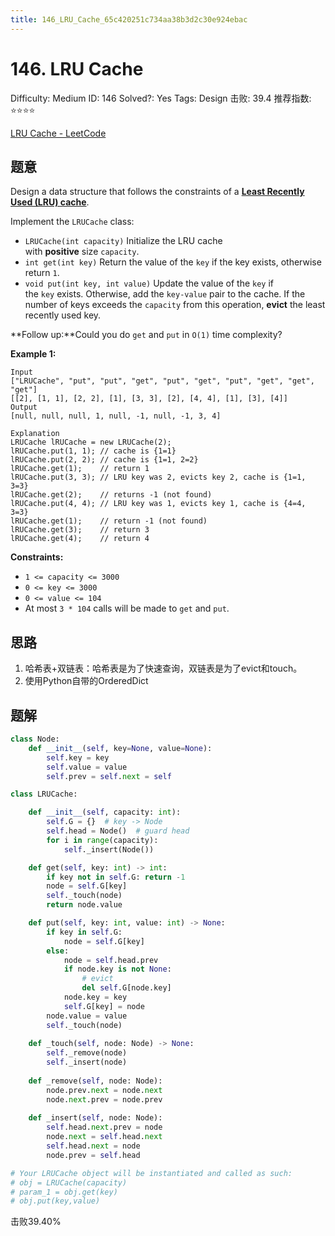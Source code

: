 ```yaml
---
title: 146_LRU_Cache_65c420251c734aa38b3d2c30e924ebac
---
```


# 146. LRU Cache

Difficulty: Medium
ID: 146
Solved?: Yes
Tags: Design
击败: 39.4
推荐指数: ⭐⭐⭐⭐

[LRU Cache - LeetCode](https://leetcode.com/problems/lru-cache/)

## 题意

Design a data structure that follows the constraints of a **[Least Recently Used (LRU) cache](https://en.wikipedia.org/wiki/Cache_replacement_policies#LRU)**.

Implement the `LRUCache` class:

- `LRUCache(int capacity)` Initialize the LRU cache with **positive** size `capacity`.
- `int get(int key)` Return the value of the `key` if the key exists, otherwise return `1`.
- `void put(int key, int value)` Update the value of the `key` if the `key` exists. Otherwise, add the `key-value` pair to the cache. If the number of keys exceeds the `capacity` from this operation, **evict** the least recently used key.

**Follow up:**Could you do `get` and `put` in `O(1)` time complexity?

**Example 1:**

```
Input
["LRUCache", "put", "put", "get", "put", "get", "put", "get", "get", "get"]
[[2], [1, 1], [2, 2], [1], [3, 3], [2], [4, 4], [1], [3], [4]]
Output
[null, null, null, 1, null, -1, null, -1, 3, 4]

Explanation
LRUCache lRUCache = new LRUCache(2);
lRUCache.put(1, 1); // cache is {1=1}
lRUCache.put(2, 2); // cache is {1=1, 2=2}
lRUCache.get(1);    // return 1
lRUCache.put(3, 3); // LRU key was 2, evicts key 2, cache is {1=1, 3=3}
lRUCache.get(2);    // returns -1 (not found)
lRUCache.put(4, 4); // LRU key was 1, evicts key 1, cache is {4=4, 3=3}
lRUCache.get(1);    // return -1 (not found)
lRUCache.get(3);    // return 3
lRUCache.get(4);    // return 4

```

**Constraints:**

- `1 <= capacity <= 3000`
- `0 <= key <= 3000`
- `0 <= value <= 104`
- At most `3 * 104` calls will be made to `get` and `put`.

## 思路

1. 哈希表+双链表：哈希表是为了快速查询，双链表是为了evict和touch。
2. 使用Python自带的OrderedDict

## 题解

```python
class Node:
    def __init__(self, key=None, value=None):
        self.key = key
        self.value = value
        self.prev = self.next = self

class LRUCache:

    def __init__(self, capacity: int):
        self.G = {}  # key -> Node
        self.head = Node()  # guard head
        for i in range(capacity):
            self._insert(Node())

    def get(self, key: int) -> int:
        if key not in self.G: return -1
        node = self.G[key]
        self._touch(node)
        return node.value

    def put(self, key: int, value: int) -> None:
        if key in self.G:
            node = self.G[key]
        else:
            node = self.head.prev
            if node.key is not None:
                # evict
                del self.G[node.key]
            node.key = key
            self.G[key] = node
        node.value = value
        self._touch(node)
    
    def _touch(self, node: Node) -> None:
        self._remove(node)
        self._insert(node)
    
    def _remove(self, node: Node):
        node.prev.next = node.next
        node.next.prev = node.prev
        
    def _insert(self, node: Node):
        self.head.next.prev = node
        node.next = self.head.next
        self.head.next = node
        node.prev = self.head

# Your LRUCache object will be instantiated and called as such:
# obj = LRUCache(capacity)
# param_1 = obj.get(key)
# obj.put(key,value)
```

击败39.40%